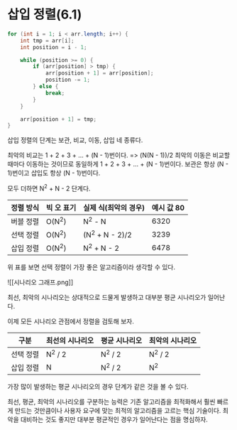 # 삽입 정렬(6.1)

```java
for (int i = 1; i < arr.length; i++) {
	int tmp = arr[i];
	int position = i - 1;

	while (position >= 0) {
		if (arr[position] > tmp) {
			arr[position + 1] = arr[position];
			position -= 1;
		} else {
			break;
		}
	}

	arr[position + 1] = tmp;
}
```

삽입 정렬의 단계는 보관, 비교, 이동, 삽입 네 종류다.

최악의 비교는 1 + 2 + 3 + ... + (N - 1)번이다. => (N(N - 1))/2
최악의 이동은 비교할 때마다 이동하는 것이므로 동일하게 1 + 2 + 3 + ... + (N - 1)번이다.
보관은 항상 (N - 1)번이고
삽입도 항상 (N - 1)번이다.

모두 더하면 N<sup>2</sup> + N - 2 단계다.

| 정렬 방식 | 빅 오 표기           | 실제 식(최악의 경우)              | 예시 값 80 |
| ----- | ---------------- | ------------------------- | ------- |
| 버블 정렬 | O(N<sup>2</sup>) | N<sup>2</sup> - N         | 6320    |
| 선택 정렬 | O(N<sup>2</sup>) | (N<sup>2</sup> + N - 2)/2 | 3239    |
| 삽입 정렬 | O(N<sup>2</sup>) | N<sup>2</sup> + N - 2     | 6478    |
위 표를 보면 선택 정렬이 가장 좋은 알고리즘이라 생각할 수 있다.

![[시나리오 그래프.png]]

최선, 최악의 시나리오는 상대적으로 드물게 발생하고 대부분 평균 시나리오가 일어난다.

이제 모든 시나리오 관점에서 정렬을 검토해 보자.

| 구분    | 최선의 시나리오          | 평균 시나리오           | 최악의 시나리오          |
| ----- | ----------------- | ----------------- | ----------------- |
| 선택 정렬 | N<sup>2</sup> / 2 | N<sup>2</sup> / 2 | N<sup>2</sup> / 2 |
| 삽입 정렬 | N                 | N<sup>2</sup> / 2 | N<sup>2</sup>     |
가장 많이 발생하는 평균 시나리오의 경우 단계가 같은 것을 볼 수 있다.

최선, 평균, 최악의 시나리오를 구분하는 능력은 기존 알고리즘을 최적화해서 훨씬 빠르게 만드는 것만큼이나 사용자 요구에 맞는 최적의 알고리즘을 고르는 핵심 기술이다. 최악을 대비하는 것도 좋지만 대부분 평균적인 경우가 일어난다는 점을 명심하자.
